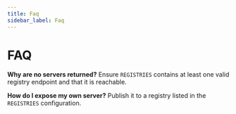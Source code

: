 ```yaml
---
title: Faq
sidebar_label: Faq
---
```


# FAQ

**Why are no servers returned?**
Ensure `REGISTRIES` contains at least one valid registry endpoint and that it is reachable.

**How do I expose my own server?**
Publish it to a registry listed in the `REGISTRIES` configuration.

